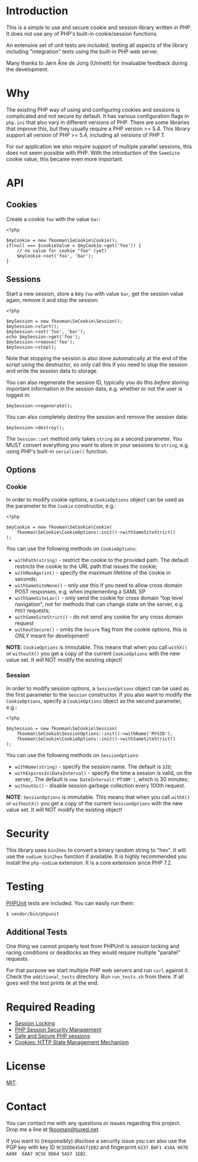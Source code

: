 # Introduction

This is a simple to use and secure cookie and session library written in PHP. 
It does not use any of PHP's built-in cookie/session functions.

An extensive set of unit tests are included, testing all aspects of the 
library including "integration" tests using the built-in PHP web server.

Many thanks to Jørn Åne de Jong (Uninett) for invaluable feedback during the
development.

# Why

The existing PHP way of using and configuring cookies and sessions is 
complicated and not secure by default. It has various configuration flags in 
`php.ini` that also vary in different versions of PHP. There are some 
libraries that improve this, but they usually require a PHP version >= 5.4. 
This library support all version of PHP >= 5.4, including all versions of 
PHP 7.

For our application we also require support of multiple parallel sessions, this
does not seem possible with PHP. With the introduction of the `SameSite` cookie 
value, this became even more important.

# API

## Cookies

Create a cookie `foo` with the value `bar`:

    <?php

    $myCookie = new fkooman\SeCookie\Cookie();
    if(null === $cookieValue = $myCookie->get('foo')) {
        // no value for cookie "foo" (yet)
        $myCookie->set('foo', 'bar');
    }

## Sessions

Start a new session, store a key `foo` with value `bar`, get the session value
again, remove it and stop the session:

    <?php

    $mySession = new fkooman\SeCookie\Session();
    $mySession->start();
    $mySession->set('foo', 'bar');
    echo $mySession->get('foo');
    $mySession->remove('foo');
    $mySession->stop();

Note that stopping the session is also done automatically at the end of the 
script using the destructor, so only call this if you need to stop the session
and write the session data to storage.

You can also regenerate the session ID, typically you do this *before* storing
important information in the session data, e.g. whether or not the user is 
logged in:

    $mySession->regenerate();

You can also completely destroy the session and remove the session data:

    $mySession->destroy();

The `Session::set` method only takes `string` as a second parameter. You MUST 
convert everything you want to store in your sessions to `string`, e.g. using 
PHP's built-in `serialize()` function.

## Options

### Cookie

In order to modify cookie options, a `CookieOptions` object can be used as the
parameter to the `Cookie` constructor, e.g.:

    <?php

    $myCookie = new fkooman\SeCookie\Cookie(
        fkooman\SeCookie\CookieOptions::init()->withSameSiteStrict()
    );

You can use the following methods on `CookieOptions`:

- `withPath(string)` - restrict the cookie to the provided path. The default
  restricts the cookie to the URL path that issues the cookie;
- `withMaxAge(int)` - specify the maximum lifetime of the cookie in seconds;
- `withSameSiteNone()` - only use this if you need to allow cross domain POST 
  responses, e.g. when implementing a SAML SP
- `withSameSiteLax()` - only send the cookie for cross domain "top level 
  navigation", not for methods that can change state on the server, e.g. `POST` 
  requests;
- `withSameSiteStrict()` - do not send any cookie for any cross domain request
- `withoutSecure()` - omits the `Secure` flag from the cookie options, this 
  is *ONLY* meant for development!

**NOTE**: `CookieOptions` is immutable. This means that when you call `withX()` 
or `withoutX()` you get a copy of the current `CookieOptions` with the new 
value set. It will NOT modify the existing object!

### Session

In order to modify session options, a `SessionOptions` object can be used as 
the first parameter to the `Session` constructor. If you also want to modify 
the `CookieOptions`, specify a `CookieOptions` object as the second parameter,
e.g.:

    <?php

    $mySession = new fkooman\SeCookie\Session(
        fkooman\SeCookie\SessionOptions::init()->withName('MYSID'),
        fkooman\SeCookie\CookieOptions::init()->withSameSiteStrict()
    );

You can use the following methods on `SessionOptions`:

- `withName(string)` - specify the session name. The default is `SID`;
- `withExpiresIn(DateInterval)` - specify the time a session is valid, on the
  server,. The default is `new DateInterval('PT30M')`, which is 30 minutes;
- `withoutGc()` - disable session garbage collection every 100th request.

**NOTE**: `SessionOptions` is immutable. This means that when you call `withX()` 
or `withoutX()` you get a copy of the current `SessionOptions` with the new 
value set. It will NOT modify the existing object!

# Security

This library uses `bin2hex` to convert a binary random string to "hex". It will
use the `sodium_bin2hex` function if available. It is highly recommended you
install the `php-sodium` extension. It is a core extension since PHP 7.2.

# Testing

[PHPUnit](https://phpunit.de/) tests are included. You can easily run them:

    $ vendor/bin/phpunit

## Additional Tests

One thing we cannot properly test from PHPUnit is session locking and racing 
conditions or deadlocks as they would require multiple "parallel" requests.

For that purpose we start multiple PHP web servers and run `curl` against it. 
Check the `additional_tests` directory. Run `run_tests.sh` from there. If all 
goes well the test prints `OK` at the end.

# Required Reading

- [Session Locking](https://ma.ttias.be/php-session-locking-prevent-sessions-blocking-in-requests/)
- [PHP Session Security Management](https://www.php.net/manual/en/features.session.security.management.php) 
- [Safe and Secure PHP sessions](https://paragonie.com/blog/2015/04/fast-track-safe-and-secure-php-sessions)
- [Cookies: HTTP State Management Mechanism](https://tools.ietf.org/html/draft-ietf-httpbis-rfc6265bis-04)

# License

[MIT](LICENSE).

# Contact

You can contact me with any questions or issues regarding this project. Drop
me a line at [fkooman@tuxed.net](mailto:fkooman@tuxed.net).

If you want to (responsibly) disclose a security issue you can also use the
PGP key with key ID `9C5EDD645A571EB2` and fingerprint
`6237 BAF1 418A 907D AA98  EAA7 9C5E DD64 5A57 1EB2`.
